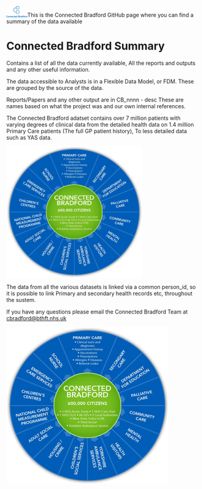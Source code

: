 <a href="https://www.bradfordresearch.nhs.uk/our-research-teams/connected-bradford/">
  <img align="left" alt="ConnectedBradford" width="55px" src="https://github.com/ShoreRob1/Images/blob/main/CB%20logo%201.png?raw=true" />
</a>

This is the Connected Bradford GitHub page where you can find a summary of the data available 
# Connected Bradford Summary

Contains a list of all the data currently available, 
All the reports and outputs and any other useful information.

The data accessible to Analysts is in a Flexible Data Model, or FDM. These are grouped by the source of the data.

Reports/Papers and any other output are in CB_nnnn - desc 
These are names based on what the project was and our own internal references.

The Connected Bradford adatset contains over 7 million patients with varying degrees of clinical data from the 
detailed health data on 1.4 million  Primary Care patients (The full GP patient history), To less detailed data such as YAS data.

<a href="https://github.com/ConnectedBradford/">
  <img  alt="ConnectedBradford" width="355px" class="center" src="https://github.com/ConnectedBradford/.github/blob/main/CBrad.gif?raw=true" />
</a>

The data from all the various datasets is linked via a common person_id, so it is possible to link Primary 
and secondary health records etc, throughout the sustem.

If you have any questions please email the Connected Bradford Team at cbradford@bthft.nhs.uk

<!-- Image Map Generated by http://www.image-map.net/ -->
<img src="https://github.com/ConnectedBradford/.github/blob/main/CBrad.gif" usemap="#image-map">

<map name="image-map">
    <area target="_parent" alt="Warehouse" title="Warehouse" href="https://github.com/ConnectedBradford/CB_FDM_Warehouse_ALL" coords="295,31,352,67,279,138,249,125" shape="poly">
    <area target="_parent" alt="PrimaryCare" title="PrimaryCare" href="https://github.com/ConnectedBradford/CB_FDM_PrimaryCare" coords="147,26,281,25,239,113,184,113" shape="poly">
    <area target="" alt="" title="" href="" coords="" shape="0">
</map>
